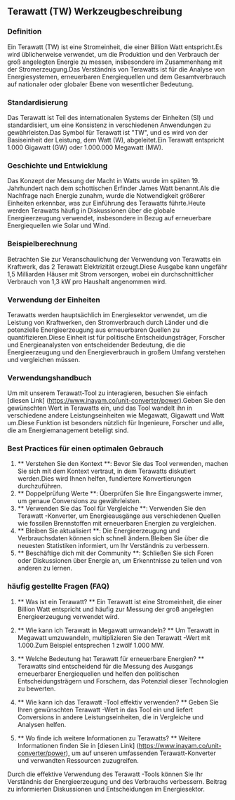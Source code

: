## Terawatt (TW) Werkzeugbeschreibung

### Definition
Ein Terawatt (TW) ist eine Stromeinheit, die einer Billion Watt entspricht.Es wird üblicherweise verwendet, um die Produktion und den Verbrauch der groß angelegten Energie zu messen, insbesondere im Zusammenhang mit der Stromerzeugung.Das Verständnis von Terawatts ist für die Analyse von Energiesystemen, erneuerbaren Energiequellen und dem Gesamtverbrauch auf nationaler oder globaler Ebene von wesentlicher Bedeutung.

### Standardisierung
Das Terawatt ist Teil des internationalen Systems der Einheiten (SI) und standardisiert, um eine Konsistenz in verschiedenen Anwendungen zu gewährleisten.Das Symbol für Terawatt ist "TW", und es wird von der Basiseinheit der Leistung, dem Watt (W), abgeleitet.Ein Terawatt entspricht 1.000 Gigawatt (GW) oder 1.000.000 Megawatt (MW).

### Geschichte und Entwicklung
Das Konzept der Messung der Macht in Watts wurde im späten 19. Jahrhundert nach dem schottischen Erfinder James Watt benannt.Als die Nachfrage nach Energie zunahm, wurde die Notwendigkeit größerer Einheiten erkennbar, was zur Einführung des Terawatts führte.Heute werden Terawatts häufig in Diskussionen über die globale Energieerzeugung verwendet, insbesondere in Bezug auf erneuerbare Energiequellen wie Solar und Wind.

### Beispielberechnung
Betrachten Sie zur Veranschaulichung der Verwendung von Terawatts ein Kraftwerk, das 2 Terawatt Elektrizität erzeugt.Diese Ausgabe kann ungefähr 1,5 Milliarden Häuser mit Strom versorgen, wobei ein durchschnittlicher Verbrauch von 1,3 kW pro Haushalt angenommen wird.

### Verwendung der Einheiten
Terawatts werden hauptsächlich im Energiesektor verwendet, um die Leistung von Kraftwerken, den Stromverbrauch durch Länder und die potenzielle Energieerzeugung aus erneuerbaren Quellen zu quantifizieren.Diese Einheit ist für politische Entscheidungsträger, Forscher und Energieanalysten von entscheidender Bedeutung, die die Energieerzeugung und den Energieverbrauch in großem Umfang verstehen und vergleichen müssen.

### Verwendungshandbuch
Um mit unserem Terawatt-Tool zu interagieren, besuchen Sie einfach [diesen Link] (https://www.inayam.co/unit-converter/power).Geben Sie den gewünschten Wert in Terawatts ein, und das Tool wandelt ihn in verschiedene andere Leistungseinheiten wie Megawatt, Gigawatt und Watt um.Diese Funktion ist besonders nützlich für Ingenieure, Forscher und alle, die am Energiemanagement beteiligt sind.

### Best Practices für einen optimalen Gebrauch
1. ** Verstehen Sie den Kontext **: Bevor Sie das Tool verwenden, machen Sie sich mit dem Kontext vertraut, in dem Terawatts diskutiert werden.Dies wird Ihnen helfen, fundiertere Konvertierungen durchzuführen.
2. ** Doppelprüfung Werte **: Überprüfen Sie Ihre Eingangswerte immer, um genaue Conversions zu gewährleisten.
3. ** Verwenden Sie das Tool für Vergleiche **: Verwenden Sie den Terawatt -Konverter, um Energieausgänge aus verschiedenen Quellen wie fossilen Brennstoffen mit erneuerbaren Energien zu vergleichen.
4. ** Bleiben Sie aktualisiert **: Die Energieerzeugung und Verbrauchsdaten können sich schnell ändern.Bleiben Sie über die neuesten Statistiken informiert, um Ihr Verständnis zu verbessern.
5. ** Beschäftige dich mit der Community **: Schließen Sie sich Foren oder Diskussionen über Energie an, um Erkenntnisse zu teilen und von anderen zu lernen.

### häufig gestellte Fragen (FAQ)

1. ** Was ist ein Terawatt? **
Ein Terawatt ist eine Stromeinheit, die einer Billion Watt entspricht und häufig zur Messung der groß angelegten Energieerzeugung verwendet wird.

2. ** Wie kann ich Terawatt in Megawatt umwandeln? **
Um Terawatt in Megawatt umzuwandeln, multiplizieren Sie den Terawatt -Wert mit 1.000.Zum Beispiel entsprechen 1 zwölf 1.000 MW.

3. ** Welche Bedeutung hat Terawatt für erneuerbare Energien? **
Terawatts sind entscheidend für die Messung des Ausgangs erneuerbarer Energiequellen und helfen den politischen Entscheidungsträgern und Forschern, das Potenzial dieser Technologien zu bewerten.

4. ** Wie kann ich das Terawatt -Tool effektiv verwenden? **
Geben Sie Ihren gewünschten Terawatt -Wert in das Tool ein und liefert Conversions in andere Leistungseinheiten, die in Vergleiche und Analysen helfen.

5. ** Wo finde ich weitere Informationen zu Terawatts? **
Weitere Informationen finden Sie in [diesen Link] (https://www.inayam.co/unit-converter/power), um auf unseren umfassenden Terawatt-Konverter und verwandten Ressourcen zuzugreifen.

Durch die effektive Verwendung des Terawatt -Tools können Sie Ihr Verständnis der Energieerzeugung und des Verbrauchs verbessern. Beitrag zu informierten Diskussionen und Entscheidungen im Energiesektor.